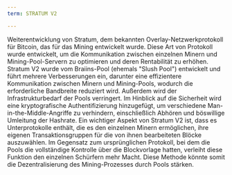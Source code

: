```yaml
---
term: STRATUM V2

---
```

Weiterentwicklung von Stratum, dem bekannten Overlay-Netzwerkprotokoll für Bitcoin, das für das Mining entwickelt wurde. Diese Art von Protokoll wurde entwickelt, um die Kommunikation zwischen einzelnen Minern und Mining-Pool-Servern zu optimieren und deren Rentabilität zu erhöhen. Stratum V2 wurde vom Braiins-Pool (ehemals "Slush Pool") entwickelt und führt mehrere Verbesserungen ein, darunter eine effizientere Kommunikation zwischen Minern und Mining-Pools, wodurch die erforderliche Bandbreite reduziert wird. Außerdem wird der Infrastrukturbedarf der Pools verringert. Im Hinblick auf die Sicherheit wird eine kryptografische Authentifizierung hinzugefügt, um verschiedene Man-in-the-Middle-Angriffe zu verhindern, einschließlich Abhören und böswillige Umleitung der Hashrate. Ein wichtiger Aspekt von Stratum V2 ist, dass es Unterprotokolle enthält, die es den einzelnen Minern ermöglichen, ihre eigenen Transaktionsgruppen für die von ihnen bearbeiteten Blöcke auszuwählen. Im Gegensatz zum ursprünglichen Protokoll, bei dem die Pools die vollständige Kontrolle über die Blockvorlage hatten, verleiht diese Funktion den einzelnen Schürfern mehr Macht. Diese Methode könnte somit die Dezentralisierung des Mining-Prozesses durch Pools stärken.